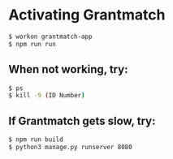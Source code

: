 # Activating Grantmatch

```bash
$ workon grantmatch-app
$ npm run run
```

## When not working, try:

```bash
$ ps
$ kill -9 (ID Number)
```

## If Grantmatch gets slow, try:

```bash
$ npm run build
$ python3 manage.py runserver 8080
```

